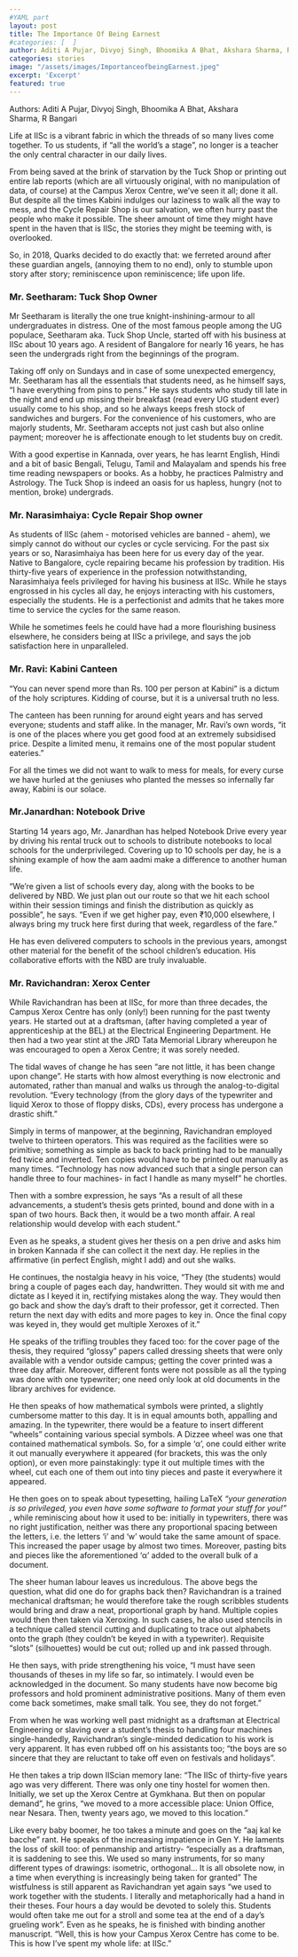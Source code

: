 ```yaml
---
#YAML part
layout: post
title: The Importance Of Being Earnest
#categories: [  ]
author: Aditi A Pujar, Divyoj Singh, Bhoomika A Bhat, Akshara Sharma, R Bangari
categories: stories
image: "/assets/images/ImportanceofbeingEarnest.jpeg"
excerpt: 'Excerpt'
featured: true
---
```


Authors: Aditi A Pujar, Divyoj Singh, Bhoomika A Bhat, Akshara Sharma, R Bangari


Life at IISc is a vibrant fabric in which the threads of so many lives come together. To us students, if “all
the world’s a stage”, no longer is a teacher the only central character in our daily lives.

From being saved at the brink of starvation by the Tuck Shop or printing out entire lab reports (which
are all virtuously original, with no manipulation of data, of course) at the Campus Xerox Centre, we’ve
seen it all; done it all. But despite all the times Kabini indulges our laziness to walk all the way to mess,
and the Cycle Repair Shop is our salvation, we often hurry past the people who make it possible. The
sheer amount of time they might have spent in the haven that is IISc, the stories they might be teeming
with, is overlooked.

So, in 2018, Quarks decided to do exactly that: we ferreted around after these guardian angels,
(annoying them to no end), only to stumble upon story after story; reminiscence upon reminiscence; life upon life.

### **Mr. Seetharam: Tuck Shop Owner**
Mr Seetharam is literally the one true knight-inshining-armour to all undergraduates in distress.
One of the most famous people among the UG populace, Seetharam aka. Tuck Shop Uncle,
started off with his business at IISc about 10
years ago. A resident of Bangalore for nearly 16
years, he has seen the undergrads right from the
beginnings of the program.

Taking off only on Sundays and in case of some
unexpected emergency, Mr. Seetharam has all the
essentials that students need, as he himself says,
“I have everything from pins to pens.” He says
students who study till late in the night and end
up missing their breakfast (read every UG student
ever) usually come to his shop, and so he always
keeps fresh stock of sandwiches and burgers.
For the convenience of his customers, who are
majorly students, Mr. Seetharam accepts not just
cash but also online payment; moreover he is
affectionate enough to let students buy on credit.

With a good expertise in Kannada, over years, he
has learnt English, Hindi and a bit of basic Bengali,
Telugu, Tamil and Malayalam and spends his free
time reading newspapers or books. As a hobby,
he practices Palmistry and Astrology.
The Tuck Shop is indeed an oasis for us hapless,
hungry (not to mention, broke) undergrads.

### **Mr. Narasimhaiya: Cycle Repair Shop owner**
As students of IISc (ahem - motorised vehicles are
banned - ahem), we simply cannot do without our
cycles or cycle servicing. For the past six years or
so, Narasimhaiya has been here for us every
day of the year. Native to Bangalore, cycle
repairing became his profession by tradition.
His thirty-five years of experience in the
profession notwithstanding, Narasimhaiya feels
privileged for having his business at IISc. While
he stays engrossed in his cycles all day, he enjoys
interacting with his customers, especially the
students. He is a perfectionist and admits that he
takes more time to service the cycles for the same
reason.

While he sometimes feels he could have had
a more flourishing business elsewhere, he
considers being at IISc a privilege, and says the
job satisfaction here in unparalleled.

### **Mr. Ravi: Kabini Canteen**
“You can never spend more than Rs. 100 per
person at Kabini” is a dictum of the holy scriptures.
Kidding of course, but it is a universal truth no
less.

The canteen has been running for around eight
years and has served everyone; students and staff
alike. In the manager, Mr. Ravi’s own words, “it is
one of the places where you get good food at an
extremely subsidised price. Despite a limited
menu, it remains one of the most popular student
eateries.”

For all the times we did not want to walk to mess
for meals, for every curse we have hurled at the
geniuses who planted the messes so infernally far
away, Kabini is our solace.

### **Mr.Janardhan: Notebook Drive**
Starting 14 years ago, Mr. Janardhan has helped
Notebook Drive every year by driving his rental
truck out to schools to distribute notebooks to
local schools for the underprivileged. Covering up
to 10 schools per day, he is a shining example of
how the aam aadmi make a difference to another
human life.

“We’re given a list of schools every day, along with
the books to be delivered by NBD. We just plan
out our route so that we hit each school within
their session timings and finish the distribution
as quickly as possible”, he says. “Even if we get
higher pay, even ₹10,000 elsewhere, I always
bring my truck here first during that week,
regardless of the fare.”

He has even delivered computers to schools in the
previous years, amongst other material for the
benefit of the school children’s education. His
collaborative efforts with the NBD are truly
invaluable.

### **Mr. Ravichandran: Xerox Center**
While Ravichandran has been at IISc, for more
than three decades, the Campus Xerox Centre has
only (only!) been running for the past twenty
years. He started out at a draftsman, (after having
completed a year of apprenticeship at the BEL) at
the Electrical Engineering Department. He then
had a two year stint at the JRD Tata Memorial
Library whereupon he was encouraged to open a
Xerox Centre; it was sorely needed.

The tidal waves of change he has seen “are not
little, it has been change upon change”. He starts
with how almost everything is now electronic
and automated, rather than manual and walks us
through the analog-to-digital revolution. “Every
technology (from the glory days of the typewriter
and liquid Xerox to those of floppy disks, CDs),
every process has undergone a drastic shift.”

Simply in terms of manpower, at the beginning,
Ravichandran employed twelve to thirteen
operators. This was required as the facilities were
so primitive; something as simple as back to back
printing had to be manually fed twice and
inverted. Ten copies would have to be printed out
manually as many times. “Technology has now
advanced such that a single person can handle
three to four machines- in fact I handle as many
myself” he chortles.

Then with a sombre expression, he says “As a
result of all these advancements, a student’s
thesis gets printed, bound and done with in a
span of two hours. Back then, it would be a two
month affair. A real relationship would develop
with each student.”

Even as he speaks, a student gives her thesis on a
pen drive and asks him in broken Kannada if she
can collect it the next day. He replies in the
affirmative (in perfect English, might I add) and
out she walks.

He continues, the nostalgia heavy in his voice,
“They (the students) would bring a couple of
pages each day, handwritten. They would sit with
me and dictate as I keyed it in, rectifying mistakes
along the way. They would then go back and show the day’s draft to their professor, get it corrected.
Then return the next day with edits and more
pages to key in. Once the final copy was keyed in,
they would get multiple Xeroxes of it.”

He speaks of the trifling troubles they faced too:
for the cover page of the thesis, they required
“glossy” papers called dressing sheets that were
only available with a vendor outside campus;
getting the cover printed was a three day affair.
Moreover, different fonts were not possible as all
the typing was done with one typewriter; one
need only look at old documents in the library
archives for evidence.

He then speaks of how mathematical symbols
were printed, a slightly cumbersome matter to
this day. It is in equal amounts both, appalling
and amazing. In the typewriter, there would be
a feature to insert different “wheels” containing
various special symbols. A Dizzee wheel was one
that contained mathematical symbols. So, for a
simple ‘α’, one could either write it out manually everywhere it appeared (for brackets, this was the
only option), or even more painstakingly: type it
out multiple times with the wheel, cut each one of
them out into tiny pieces and paste it everywhere
it appeared.

He then goes on to speak about typesetting,
hailing LaTeX _“your generation is so privileged,
you even have some software to format your stuff
for you!”_ , while reminiscing about how it used
to be: initially in typewriters, there was no right
justification, neither was there any proportional
spacing between the letters, i.e. the letters ‘i’
and ‘w’ would take the same amount of space.
This increased the paper usage by almost two
times. Moreover, pasting bits and pieces like the
aforementioned ‘α’ added to the overall bulk of a
document.

The sheer human labour leaves us incredulous.
The above begs the question, what did one do
for graphs back then? Ravichandran is a trained
mechanical draftsman; he would therefore take
the rough scribbles students would bring and
draw a neat, proportional graph by hand. Multiple
copies would then then taken via Xeroxing.
In such cases, he also used stencils in a technique
called stencil cutting and duplicating to trace out
alphabets onto the graph (they couldn’t be
keyed in with a typewriter). Requisite “slots”
(silhouettes) would be cut out; rolled up and ink
passed through.

He then says, with pride strengthening his voice, “I must have seen thousands of theses in my life so
far, so intimately. I would even be acknowledged
in the document. So many students have now
become big professors and hold prominent
administrative positions. Many of them even
come back sometimes, make small talk. You see,
they do not forget.”

From when he was working well past midnight as
a draftsman at Electrical Engineering or slaving
over a student’s thesis to handling four machines
single-handedly, Ravichandran’s single-minded
dedication to his work is very apparent. It has
even rubbed off on his assistants too; “the boys
are so sincere that they are reluctant to take off
even on festivals and holidays”.

He then takes a trip down IIScian memory
lane: “The IISc of thirty-five years ago was very
different. There was only one tiny hostel for
women then. Initially, we set up the Xerox Centre
at Gymkhana. But then on popular demand”, he
grins, “we moved to a more accessible place:
Union Office, near Nesara. Then, twenty years
ago, we moved to this location.”

Like every baby boomer, he too takes a minute
and goes on the “aaj kal ke bacche” rant. He
speaks of the increasing impatience in Gen Y. He
laments the loss of skill too: of penmanship and
artistry- “especially as a draftsman, it is saddening
to see this. We used so many instruments, for
so many different types of drawings: isometric,
orthogonal… It is all obsolete now, in a time when
everything is increasingly being taken for granted”
The wistfulness is still apparent as Ravichandran
yet again says “we used to work together with the
students. I literally and metaphorically had a
hand in their theses. Four hours a day would be
devoted to solely this. Students would often take
me out for a stroll and some tea at the end of a
day’s grueling work”. Even as he speaks, he is
finished with binding another manuscript.
“Well, this is how your Campus Xerox Centre has
come to be. This is how I’ve spent my whole life: at IISc.”

